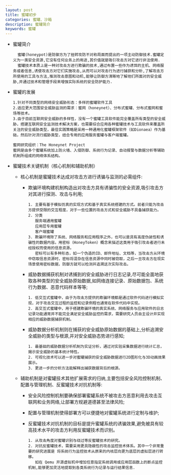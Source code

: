 ```yaml
---
layout: post
title: 蜜罐初步
categories: 蜜罐、沙箱
description: 蜜罐简介
keywords: 蜜罐
---
```


- 蜜罐简介

  ```
  	蜜罐(honeypot)是防御方为了扭转攻防不对称局面而提出的一项主动防御技术.蜜罐定义为一类安全资源,它没有任何业务上的用途,其价值就是吸引攻击方对它进行非法使用.
  	蜜罐技术本质上是一种对攻击方进行欺骗的技术,通过布置一些作为诱饵的主机、网络服务或者信息,诱使攻击方对它们实施攻击,从而可以对攻击行为进行捕获和分析,了解攻击方所使用的工具与方法,推测攻击意图和动机,能够让防御方清晰地了解他们所面对的安全威胁,并通过技术和管理手段来增强实际系统的安全防护能力.
  ```

- 蜜罐的发展

  ```
  1.针对不同类型的网络安全威胁形态：多样的蜜罐软件工具
  2.适应更大范围安全威胁监测的需求：蜜网（honeynet）、分布式蜜罐、分布式蜜网和蜜场等技术。
  3.由于目前互联网安全威胁的多样性，没有一个蜜罐工具软件能完全覆盖所有类型的安全威胁，搭建互联网安全监测技术解决方案，也需要综合应用各种蜜罐技术与工具软件来覆盖所关注的安全威胁类型，最佳实践策略是采用一种通用化蜜罐框架软件（如Dionaea）作为基础，然后针对流行威胁类型，结合专用的应用服务蜜罐与客户端蜜罐。

  蜜网研究组织：The Honeynet Project
  蜜网是由多个蜜罐系统加上防火墙、入侵防御、系统行为记录、自动报警与数据分析等辅助机制所组成的网络体系结构。
  ```

- 蜜罐技术关键机制（核心机制和辅助机制）

  - 核心机制是蜜罐技术达成对攻击方进行诱骗与监测的必需组件:

    - 欺骗环境构建机制构造出对攻击方具有诱骗性的安全资源,吸引攻击方对其进行探测、攻击与利用;

      ```
      1. 主要有基于模拟仿真的实现方式和基于真实系统搭建的方式。前者只能为攻击方提供受限的交互程度，对于一些位置的攻击方式和安全威胁不具备捕获能力。
      2. 分类
         服务端通用蜜罐
         应用层专用蜜罐
         客户端蜜罐
      3. 欺骗环境除了系统、网络服务和应用程序之外，也可以是具有高度伪装性和诱骗性的数据内容。用密标（HoneyToken）概念来描述这类用于吸引攻击者进行未经授权而使用的信息资源。
         密标可以有多种形态，如一个伪造的ID、邮件地址、文档等，当攻击方从环境中窃取信息资源时，密标将混杂在信息资源中同时被窃取，之后一旦攻击方在现实场景使用密标数据，防御方就可以检测并追溯这次实际攻击。
      ```

    - 威胁数据捕获机制对诱捕到的安全威胁进行日志记录,尽可能全面地获取各种类型的安全威胁原始数据,如网络连接记录、原始数据包、系统行为数据、恶意代码样本等等;

      ```
      1. 低交互式蜜罐中，由于为攻击方提供的欺骗环境都是通过软件代码进行模拟实现，对于攻击交互过程的监控和记录例程也通常在软件代码中实现。
      2. 高交互式蜜罐中，用于搭建欺骗环境的真实系统、网络服务与应用软件的日志记录功能通常并不能完全满足安全威胁监控的需求，需要研究人员自主设计并实现相应的威胁数据捕获机制。
      ```

    - 威胁数据分析机制则在捕获的安全威胁原始数据的基础上,分析追溯安全威胁的类型与根源,并对安全威胁态势进行感知;

      ```
      1. 最基础的威胁数据分析机制为实证分析，通过对实验采集数据进行统计汇总，揭示安全威胁的基本统计特性。
      2. 可视化技术可以进一步对蜜罐捕获的安全威胁数据进行2D图形化与3D动画效果展示。
      3. 更进一步的分析方法能解释出捕获数据背后的根源。
      ```

  - 辅助机制是对蜜罐技术其他扩展需求的归纳,主要包括安全风险控制机制、配置与管理机制、反蜜罐技术对抗机制等:

    - 安全风险控制机制要确保部署蜜罐系统不被攻击方恶意利用去攻击互联网和业务网络,让部署方规避道德甚至法律风险;

    - 配置与管理机制使得部署方可以便捷地对蜜罐系统进行定制与维护;

    - 反蜜罐技术对抗机制的目标是提升蜜罐系统的诱骗效果,避免被具有较高技术水平的攻击方利用反蜜罐技术而识别。

      ```
      1. 从攻击角度对蜜罐识别与绕过等反蜜罐技术的研究。
      2. 对抗反蜜罐技术，需要采用更具隐蔽性的攻击监控技术体系。其中一个非常重要的研究进展是 将系统行为监控技术从原来的内核层向更为底层的虚拟层进行转移。
         如在 Qemu 开源虚拟机中增加任意指定系统调用或应用层函数上的断点监控机制,能够更加灵活地提取到各类系统行为记录与运行结果信息.
      ```

  ​